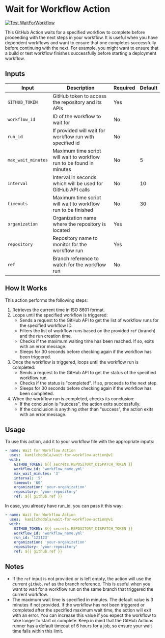 # Wait for Workflow Action

[![Test WaitForWorkflow](https://github.com/kamilchodola/wait-for-workflow-action/actions/workflows/test.yml/badge.svg)](https://github.com/kamilchodola/wait-for-workflow-action/actions/workflows/test.yml)

This GitHub Action waits for a specified workflow to complete before proceeding with the next steps in your workflow. It is useful when you have dependent workflows and want to ensure that one completes successfully before continuing with the next. For example, you might want to ensure that a build or test workflow finishes successfully before starting a deployment workflow.

## Inputs

| Input            | Description                                         | Required | Default |
|------------------|-----------------------------------------------------|----------|---------|
| `GITHUB_TOKEN`   | GitHub token to access the repository and its APIs  | Yes      |         |
| `workflow_id`    | ID of the workflow to wait for                      | No       |         |
| `run_id`         | If provided will wait for workflow run with specified id                     | No       |         |
| `max_wait_minutes`| Maximum time script will wait to workflow run to be found in minutes      | No       | 5       |
| `interval`| Interval in seconds which will be used for GitHub API calls      | No       | 10       |
| `timeouts`| Maximum time script will wait to workflow run to be finished      | No       | 30       |
| `organization`   | Organization name where the repository is located   | Yes      |         |
| `repository`     | Repository name to monitor for the workflow run     | Yes      |         |
| `ref`            | Branch reference to watch for the workflow run      | No       |         |

## How It Works

This action performs the following steps:

1. Retrieves the current time in ISO 8601 format.
2. Loops until the specified workflow is triggered:
   - Sends a request to the GitHub API to get the list of workflow runs for the specified workflow ID.
   - Filters the list of workflow runs based on the provided `ref` (branch) and the run creation time.
   - Checks if the maximum waiting time has been reached. If so, exits with an error message.
   - Sleeps for 30 seconds before checking again if the workflow has been triggered.
3. Once the workflow is triggered, loops until the workflow run is completed:
   - Sends a request to the GitHub API to get the status of the specified workflow run.
   - Checks if the status is "completed". If so, proceeds to the next step.
   - Sleeps for 30 seconds before checking again if the workflow has been completed.
4. When the workflow run is completed, checks its conclusion:
   - If the conclusion is "success", the action exits successfully.
   - If the conclusion is anything other than "success", the action exits with an error message.


## Usage

To use this action, add it to your workflow file with the appropriate inputs:

```yaml
- name: Wait for Workflow Action
  uses:  kamilchodola/wait-for-workflow-action@v1
  with:
    GITHUB_TOKEN: ${{ secrets.REPOSITORY_DISPATCH_TOKEN }}
    workflow_id: 'workflow_name.yml'
    max_wait_minutes: '3'
    interval: '5'
    timeout: '60'
    organization: 'your-organization'
    repository: 'your-repository'
    ref: ${{ github.ref }}
```

In case, you already have run_id, you can pass it this way:

```yaml
- name: Wait for Workflow Action
  uses:  kamilchodola/wait-for-workflow-action@v1
  with:
    GITHUB_TOKEN: ${{ secrets.REPOSITORY_DISPATCH_TOKEN }}
    workflow_id: 'workflow_name.yml'
    run_id: '123123'
    organization: 'your-organization'
    repository: 'your-repository'
    ref: ${{ github.ref }}
```

## Notes

- If the `ref` input is not provided or is left empty, the action will use the current `github.ref` as the branch reference. This is useful when you want to wait for a workflow run on the same branch that triggered the current workflow.
- The maximum wait time is specified in minutes. The default value is 3 minutes if not provided. If the workflow has not been triggered or completed after the specified maximum wait time, the action will exit with an error. You can increase this value if you expect the workflow to take longer to start or complete. Keep in mind that the GitHub Actions runner has a default timeout of 6 hours for a job, so ensure your wait time falls within this limit.

